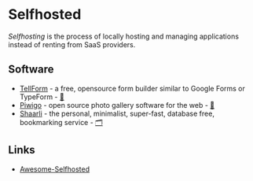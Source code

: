 # Selfhosted

<dfn>Selfhosting</dfn> is the process of locally hosting and managing applications instead of renting from SaaS providers.

## Software

-   [TellForm][1] - a free, opensource form builder similar to Google Forms or TypeForm - [🐙][2]
-   [Piwigo][3] - open source photo gallery software for the web - [🐙][4]
-   [Shaarli](https://github.com/shaarli/Shaarli) - the personal, minimalist, super-fast, database free, bookmarking service - [🗂](https://shaarli.readthedocs.io/)

## Links

-   [Awesome-Selfhosted][5]

[1]: https://tellform.com/

[2]: https://github.com/tellform/tellform

[3]: https://piwigo.org/

[4]: https://github.com/Piwigo

[5]: https://github.com/Kickball/awesome-selfhosted
